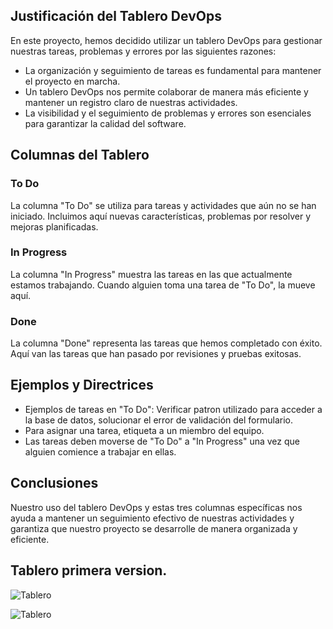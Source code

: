 ## Justificación del Tablero DevOps

En este proyecto, hemos decidido utilizar un tablero DevOps para gestionar nuestras tareas, problemas y errores por las siguientes razones:

- La organización y seguimiento de tareas es fundamental para mantener el proyecto en marcha.
- Un tablero DevOps nos permite colaborar de manera más eficiente y mantener un registro claro de nuestras actividades.
- La visibilidad y el seguimiento de problemas y errores son esenciales para garantizar la calidad del software.

## Columnas del Tablero

### To Do
La columna "To Do" se utiliza para tareas y actividades que aún no se han iniciado. Incluimos aquí nuevas características, problemas por resolver y mejoras planificadas.

### In Progress
La columna "In Progress" muestra las tareas en las que actualmente estamos trabajando. Cuando alguien toma una tarea de "To Do", la mueve aquí.

### Done
La columna "Done" representa las tareas que hemos completado con éxito. Aquí van las tareas que han pasado por revisiones y pruebas exitosas.

## Ejemplos y Directrices

- Ejemplos de tareas en "To Do": Verificar patron utilizado para acceder a la base de datos, solucionar el error de validación del formulario.
- Para asignar una tarea, etiqueta a un miembro del equipo.
- Las tareas deben moverse de "To Do" a "In Progress" una vez que alguien comience a trabajar en ellas.

## Conclusiones

Nuestro uso del tablero DevOps y estas tres columnas específicas nos ayuda a mantener un seguimiento efectivo de nuestras actividades y garantiza que nuestro proyecto se desarrolle de manera organizada y eficiente.


## Tablero primera version.

![Tablero](Entregas/Entrega1/Tablero/Tablero(1.0)/tablero1.png)

![Tablero](Entregas/Entrega1/Tablero/Tablero(1.0)/tablero1.1.png)





